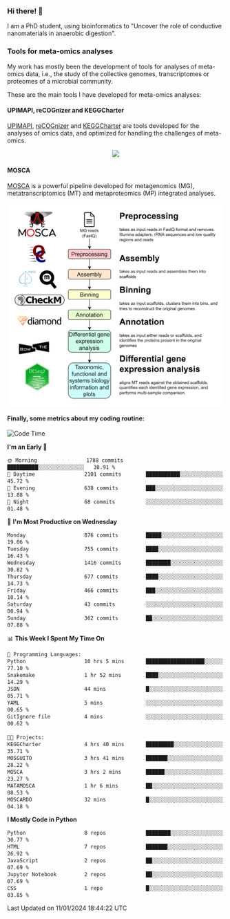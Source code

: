 ### Hi there! 👋

I am a PhD student, using bioinformatics to "Uncover the role of conductive nanomaterials in anaerobic digestion".

### Tools for meta-omics analyses

My work has mostly been the development of tools for analyses of meta-omics data, i.e., the study of the collective genomes, transcriptomes or proteomes of a microbial community.

These are the main tools I have developed for meta-omics analyses:

#### UPIMAPI, reCOGnizer and KEGGCharter

[UPIMAPI](https://github.com/iquasere/UPIMAPI), [reCOGnizer](https://github.com/iquasere/reCOGnizer) and [KEGGCharter](https://github.com/iquasere/KEGGCharter) are tools developed for the analyses of omics data, and optimized for handling the challenges of meta-omics.

<p align="center">
    <img src="assets/annotation_paper.png">
</p>

#### MOSCA

[MOSCA](https://github.com/iquasere/MOSCA) is a powerful pipeline developed for metagenomics (MG), metatranscriptomics (MT) and metaproteomics (MP) integrated analyses.

<p align="center">
    <img src="assets/mosca_workflow.png" align="center" width="700">
</p>


#### Finally, some metrics about my coding routine:

<!--START_SECTION:waka-->
![Code Time](http://img.shields.io/badge/Code%20Time-783%20hrs%2044%20mins-blue)

**I'm an Early 🐤** 

```text
🌞 Morning                1788 commits        ██████████░░░░░░░░░░░░░░░   38.91 % 
🌆 Daytime                2101 commits        ███████████░░░░░░░░░░░░░░   45.72 % 
🌃 Evening                638 commits         ███░░░░░░░░░░░░░░░░░░░░░░   13.88 % 
🌙 Night                  68 commits          ░░░░░░░░░░░░░░░░░░░░░░░░░   01.48 % 
```
📅 **I'm Most Productive on Wednesday** 

```text
Monday                   876 commits         █████░░░░░░░░░░░░░░░░░░░░   19.06 % 
Tuesday                  755 commits         ████░░░░░░░░░░░░░░░░░░░░░   16.43 % 
Wednesday                1416 commits        ████████░░░░░░░░░░░░░░░░░   30.82 % 
Thursday                 677 commits         ████░░░░░░░░░░░░░░░░░░░░░   14.73 % 
Friday                   466 commits         ███░░░░░░░░░░░░░░░░░░░░░░   10.14 % 
Saturday                 43 commits          ░░░░░░░░░░░░░░░░░░░░░░░░░   00.94 % 
Sunday                   362 commits         ██░░░░░░░░░░░░░░░░░░░░░░░   07.88 % 
```


📊 **This Week I Spent My Time On** 

```text
💬 Programming Languages: 
Python                   10 hrs 5 mins       ███████████████████░░░░░░   77.10 % 
Snakemake                1 hr 52 mins        ████░░░░░░░░░░░░░░░░░░░░░   14.29 % 
JSON                     44 mins             █░░░░░░░░░░░░░░░░░░░░░░░░   05.71 % 
YAML                     5 mins              ░░░░░░░░░░░░░░░░░░░░░░░░░   00.65 % 
GitIgnore file           4 mins              ░░░░░░░░░░░░░░░░░░░░░░░░░   00.62 % 

🐱‍💻 Projects: 
KEGGCharter              4 hrs 40 mins       █████████░░░░░░░░░░░░░░░░   35.71 % 
MOSGUITO                 3 hrs 41 mins       ███████░░░░░░░░░░░░░░░░░░   28.22 % 
MOSCA                    3 hrs 2 mins        ██████░░░░░░░░░░░░░░░░░░░   23.27 % 
MATAMOSCA                1 hr 6 mins         ██░░░░░░░░░░░░░░░░░░░░░░░   08.53 % 
MOSCARDO                 32 mins             █░░░░░░░░░░░░░░░░░░░░░░░░   04.18 % 
```

**I Mostly Code in Python** 

```text
Python                   8 repos             ████████░░░░░░░░░░░░░░░░░   30.77 % 
HTML                     7 repos             ███████░░░░░░░░░░░░░░░░░░   26.92 % 
JavaScript               2 repos             ██░░░░░░░░░░░░░░░░░░░░░░░   07.69 % 
Jupyter Notebook         2 repos             ██░░░░░░░░░░░░░░░░░░░░░░░   07.69 % 
CSS                      1 repo              █░░░░░░░░░░░░░░░░░░░░░░░░   03.85 % 
```




 Last Updated on 11/01/2024 18:44:22 UTC
<!--END_SECTION:waka-->

